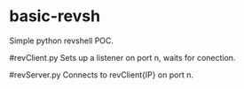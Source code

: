 # basic-revsh
Simple python revshell POC.

#revClient.py
Sets up a listener on port n, waits for conection.

#revServer.py
Connects to revClient{IP} on port n.
